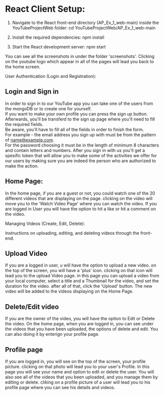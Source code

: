 # React Client Setup:

1. Navigate to the React front-end directory (AP_Ex_1_web-main) inside the YouTubeProjectWeb folder:
cd YouTubeProjectWeb/AP_Ex_1_web-main

2. Install the required dependencies:
npm install

3. Start the React development server:
npm start

You can see all the screenshots in under the folder 'screenshots'.
Clicking on the youtube logo which appear in all of the pages will lead you back to the home screen.

User Authentication (Login and Registration):

## Login and Sign in
In order to sign in to our YouTube app you can take one of the users from the mongoDB or to create one for yourself. <br>
If you want to make your own profile you can press the sign up button. <br>
Afterwards, you'll be transferd to the sign up page where you'll need to fill the required fields. <br>
Be aware, you'll have to fill all of the fields in order to finish the form. <br>
For example - the email address you sign up with must be from the pattern of name@example.com. <br>
For the password choosing it must be in the length of minimum 8 characters and contain letters and numbers.
After you sign in with us you'll get a spesific token that will allow you to make some of the activities we offer for our users by making sure you are indeed the person who are authorized to make the action. <br>

## Home Page:
In the home page, if you are a guest or not, you could watch one of the 20 different videos that are displaying on the page.
clicking on the video will move you to the 'Watch Video Page' where you can watch the video. If you are logged in User you will have the option to hit a like or hit a comment on the video.


Managing Videos (Create, Edit, Delete):

Instructions on uploading, editing, and deleting videos through the front-end.

## Upload Video
If you are a logged in user, u will have the option to upload a new video. on the top of the screen, you will have a 'plus' icon.
clicking on that icon will lead you to the upload Video page.
in this page you can upload a video from your local computer, select a title and a Thumbnail for the video, and set the duration for the video. after all of that, click the 'Upload' button.
The new video will be added to the videos displaying on the Home Page.

## Delete/Edit video
If you are the owner of the video, you will have the option to Edit or Delete the video. 
On the home page, when you are logged in, you can see under the videos that you have been uploaded, the options of delete and edit.
You can also doing it by enterign your profile page.

## Profile page
If you are logged in, you will see on the top of the screen, your profile picture. clicking on that photo will lead you to your user's Profile. In this page you will see your name and option to edit or delete the user.
You will also see all of the videos that you been uploaded, and you manage them by editing or delete.
cliking on a profile picture of a user will lead you to his profile page where you can see his details and videos.